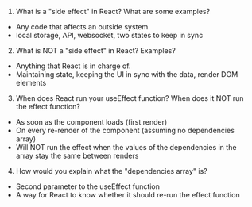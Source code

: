 1. What is a "side effect" in React? What are some examples?

- Any code that affects an outside system.
- local storage, API, websocket, two states to keep in sync

2. What is NOT a "side effect" in React? Examples?

- Anything that React is in charge of.
- Maintaining state, keeping the UI in sync with the data,
  render DOM elements

3. When does React run your useEffect function? When does it NOT run
   the effect function?

- As soon as the component loads (first render)
- On every re-render of the component (assuming no dependencies array)
- Will NOT run the effect when the values of the dependencies in the
  array stay the same between renders

4. How would you explain what the "dependencies array" is?

- Second parameter to the useEffect function
- A way for React to know whether it should re-run the effect function
